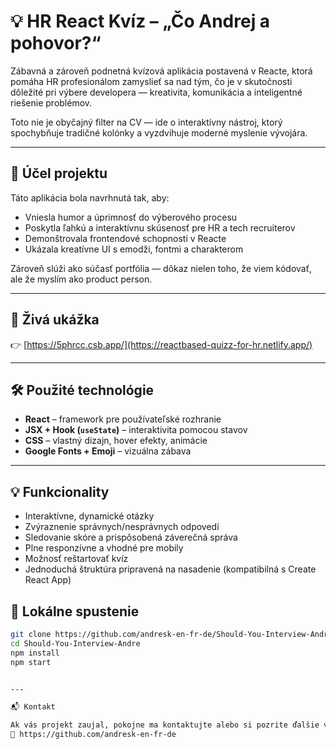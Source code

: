 # 💡 HR React Kvíz – „Čo Andrej a pohovor?“

Zábavná a zároveň podnetná kvízová aplikácia postavená v Reacte, ktorá pomáha HR profesionálom zamyslieť sa nad tým, čo je v skutočnosti dôležité pri výbere developera — kreativita, komunikácia a inteligentné riešenie problémov.

Toto nie je obyčajný filter na CV — ide o interaktívny nástroj, ktorý spochybňuje tradičné kolónky a vyzdvihuje moderné myslenie vývojára.

---

## 🎯 Účel projektu

Táto aplikácia bola navrhnutá tak, aby:

- Vniesla humor a úprimnosť do výberového procesu  
- Poskytla ľahkú a interaktívnu skúsenosť pre HR a tech recruiterov  
- Demonštrovala frontendové schopnosti v Reacte
- Ukázala kreatívne UI s emodži, fontmi a charakterom  

Zároveň slúži ako súčasť portfólia — dôkaz nielen toho, že viem kódovať, ale že myslím ako product person.

---

## 🚀 Živá ukážka

👉 [https://5phrcc.csb.app/](https://reactbased-quizz-for-hr.netlify.app/)

---

## 🛠️ Použité technológie

- **React** – framework pre používateľské rozhranie  
- **JSX + Hook (`useState`)** – interaktivita pomocou stavov  
- **CSS** – vlastný dizajn, hover efekty, animácie  
- **Google Fonts + Emoji** – vizuálna zábava  

---

## 💡 Funkcionality

- Interaktívne, dynamické otázky  
- Zvýraznenie správnych/nesprávnych odpovedí  
- Sledovanie skóre a prispôsobená záverečná správa  
- Plne responzívne a vhodné pre mobily  
- Možnosť reštartovať kvíz  
- Jednoduchá štruktúra pripravená na nasadenie (kompatibilná s Create React App)

## 🧪 Lokálne spustenie

```bash
git clone https://github.com/andresk-en-fr-de/Should-You-Interview-Andre.git
cd Should-You-Interview-Andre
npm install
npm start


---

📬 Kontakt

Ak vás projekt zaujal, pokojne ma kontaktujte alebo si pozrite ďalšie veci na mojom GitHub profile:
🔗 https://github.com/andresk-en-fr-de
